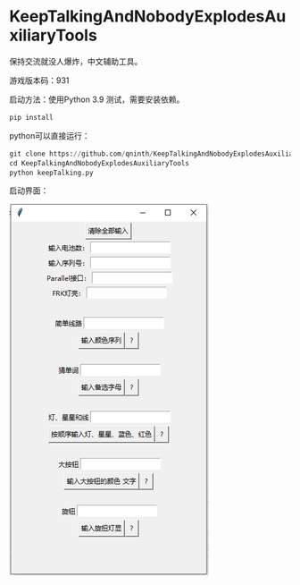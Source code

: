 # KeepTalkingAndNobodyExplodesAuxiliaryTools
保持交流就没人爆炸，中文辅助工具。

游戏版本码：931

启动方法：使用Python 3.9 测试，需要安装依赖。

``` python
pip install 
``` 

python可以直接运行：
``` python
git clone https://github.com/qninth/KeepTalkingAndNobodyExplodesAuxiliaryTools.git
cd KeepTalkingAndNobodyExplodesAuxiliaryTools
python keepTalking.py
```

启动界面：

![open](README.assets/open.png)